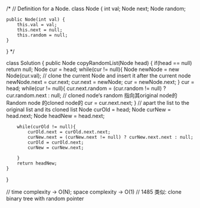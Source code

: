 /*
// Definition for a Node.
class Node {
    int val;
    Node next;
    Node random;

    public Node(int val) {
        this.val = val;
        this.next = null;
        this.random = null;
    }
}
*/

class Solution {
    public Node copyRandomList(Node head) {
        if(head == null) return null;
        Node cur = head;
        while(cur != null){
            Node newNode = new Node(cur.val);   // clone the current Node and insert it after the current node
            newNode.next = cur.next;
            cur.next = newNode;
            cur = newNode.next;
        }
        cur = head;
        while(cur != null){
            cur.next.random = (cur.random != null) ? cur.random.next : null;    // cloned node‘s random 指向其original node的Random node 的cloned node的
            cur = cur.next.next;
        }
        // apart the list to the original list and its cloned list
        Node curOld = head;
        Node curNew = head.next;
        Node headNew = head.next;

        while(curOld != null){
            curOld.next = curOld.next.next;
            curNew.next = (curNew.next != null) ? curNew.next.next : null;
            curOld = curOld.next;
            curNew = curNew.next;
            
        }
        return headNew;
    }
}

// time complexity -> O(N); space complexity -> O(1)
// 1485 类似: clone binary tree with random pointer



